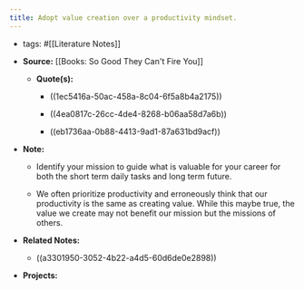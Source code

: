 ```yaml
---
title: Adopt value creation over a productivity mindset.
---
```


- tags: #[[Literature Notes]]

- **Source:** [[Books: So Good They Can't Fire You]]
	 - **Quote(s):**
		 - ((1ec5416a-50ac-458a-8c04-6f5a8b4a2175))

		 - ((4ea0817c-26cc-4de4-8268-b06aa58d7a6b))

		 - ((eb1736aa-0b88-4413-9ad1-87a631bd9acf))

- **Note:**
	 - Identify your mission to guide what is valuable for your career for both the short term daily tasks and long term future.

	 - We often prioritize productivity and erroneously think that our productivity is the same as creating value. While this maybe true, the value we create may not benefit our mission but the missions of others. 

- **Related Notes:**
	 - ((a3301950-3052-4b22-a4d5-60d6de0e2898))

- **Projects:**
